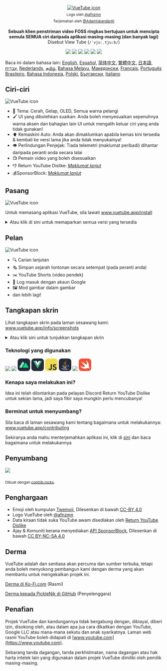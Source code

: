 <p align="center">
  <a href="https://vuetube.app/">
    <img src="https://cdn.discordapp.com/attachments/751596360108605500/980418672331988992/VueTube_Dark.svg" alt="VueTube icon" width="500"/>
  </a>
  </br>
  <sub>Logo oleh <a href="https://github.com/afnzmn">@afnzmn</a></sub></br>
  <sub>Terjemahan oleh <a href="https://github.com/AdamIskandarAI">@AdamIskandarAI</a></sub>
  </br>
  </br>
<strong>Sebuah klien penstriman video FOSS ringkas bertujuan untuk mencipta semula SEMUA ciri daripada aplikasi masing-masing (dan banyak lagi)</strong>
</br>
Disebut View Tube (<code>/ˈvjuːˌtjuːb/</code>)
</p>

<p align="center">
  <a href="https://github.com/VueTubeApp/VueTube/blob/main/LICENSE" alt="License"><img src="https://img.shields.io/github/license/VueTubeApp/VueTube"></img></a>
  <a href="https://github.com/VueTubeApp/VueTube/actions/workflows/ci.yml" alt="CI"><img src="https://github.com/VueTubeApp/VueTube/actions/workflows/ci.yml/badge.svg"></img></a>
  <a href="https://reddit.com/r/vuetube" alt="Reddit"><img src="https://img.shields.io/reddit/subreddit-subscribers/vuetube?label=r%2FVuetube&logo=reddit&logoColor=white"></img></a>
  <a href="https://t.me/VueTube" alt="Telegram"><img src="https://img.shields.io/endpoint?label=VueTube&url=https%3A%2F%2Ftelegram-badge-4mbpu8e0fit4.runkit.sh%2F%3Furl%3Dhttps%3A%2F%2Ft.me%2FVuetube"></img></a>
  <a href="https://discord.gg/7P8KJrdd5W" alt="Discord"><img src="https://img.shields.io/discord/946587366242533377?label=Discord&style=flat&logo=discord&logoColor=white"></img></a>
  <a href="https://twitter.com/VueTubeApp" alt="Twitter"><img src="https://img.shields.io/twitter/follow/VueTubeApp?label=Follow&style=flat&logo=twitter"></img></a>
</p>

Baca ini dalam bahasa lain: [English,](readme.md) [Español,](readme.es.md) [简体中文,](readme.zh-hans.md) [繁體中文,](readme.zh-hant.md) [日本語,](readme.ja.md) [עִברִית,](readme.he.md) [Nederlands,](readme.nl.md) [தமிழ்,](readme.ta.md) [Bahasa Melayu,](readme.ms.md) [Македонски,](readme.mk.md) [Français,](readme.fr.md) [Português Brasileiro,](readme.pt-br.md) [Bahasa Indonesia,](readme.id.md) [Polski,](readme.pl.md) [Български,](readme.bg.md) [Italiano](readme.it.md)

## Ciri-ciri

<img src="./resources/readme-ms/Features.ms.svg" alt="VueTube icon" height="100"/>

- 🎨 Tema: Cerah, Gelap, OLED, Semua warna pelangi
- 🖌️ UI yang dibolehkan suaikan: Anda boleh menyesuaikan sepenuhnya warna aksen dan bahagian lain UI untuk mengalih keluar ciri yang anda tidak gunakan!
- ⬆️ Kemaskini Auto: Anda akan dimaklumkan apabila kemas kini tersedia & kembali ke versi lama jika anda tidak menyukainya!
- 👁️ Perlindungan Penjejak: Tiada telemetri (maklumat peribadi) dihantar daripada peranti anda secara lalai
- 📺 Pemain video yang boleh disesuaikan
- 👎 Return YouTube Dislike: [_Maklumat lanjut_](https://returnyoutubedislike.com)
- 💰SponsorBlock: [_Maklumat lanjut_](https://sponsor.ajay.app)

## Pasang

<img src="./resources/readme-ms/Install.ms.svg" alt="VueTube icon" height="100"/>

Untuk memasang aplikasi VueTube, sila lawati www.vuetube.app/install

<details>
  <summary>Atau klik di sini untuk memaparkan semua versi yang tersedia</summary>
<br />

### Android

| <a href=https://nightly.link/VueTubeApp/VueTube/workflows/ci/main/android.zip><img id="im" width="200" src=./resources/getunstable.png></a> | <a href=https://github.com/VueTubeApp/VueTube/releases/download/0.2/VueTube-Canary-June-15-2022.apk><img id="im" width="200" src=./resources/getcanary.png></a> | <a href=https://vuetube.app/install><img id="im" width="200" src=./resources/getstable.png></a> |
| ------------------------------------------------------------------------------------------------------------------------------------------- | --------------------------------------------------------------------------------------------------------------------------------------------------------------- | ----------------------------------------------------------------------------------------------- |
| Banyak pepijat, tetapi anda boleh mendapat akses awal kepada ciri-ciri baharu                                                               | Kurang pepijat daripada tidak stabil, lebih sedikit ciri daripada stabil                                                                                        | Tidak tersedia sehingga aplikasi menjadi lebih berkembang                                       |

### iOS

| <a href=https://nightly.link/VueTubeApp/VueTube/workflows/ci/main/iOS.zip><img id="im" width="200" src=./resources/getunstable.png></a> | <a href=https://cdn.discordapp.com/attachments/949908267855921163/972164558930198528/VueTube-Canary-May-6-2022.ipa><img id="im" width="200" src=./resources/getcanary.png></a> | <a href=https://vuetube.app/install><img id="im" width="200" src=./resources/getstable.png></a> |
| --------------------------------------------------------------------------------------------------------------------------------------- | ------------------------------------------------------------------------------------------------------------------------------------------------------------------------------ | ----------------------------------------------------------------------------------------------- |
| Banyak pepijat, tetapi anda boleh mendapat akses awal kepada ciri-ciri baharu                                                           | Kurang pepijat daripada tidak stabil, lebih sedikit ciri daripada stabil                                                                                                       | Tidak tersedia sehingga aplikasi menjadi lebih berkembang                                       |

</details>

## Pelan

<img src="./resources/readme-ms/Plans.ms.svg" alt="VueTube icon" height="100"/>

- 🔍 Carian lanjutan
- 🗞️ Simpan sejarah tontonan secara setempat (pada peranti anda)
- ✂️ YouTube Shorts (video pendek)
- 🧑 Log masuk dengan akaun Google
- 🖼️ Mod gambar dalam gambar
- dan lebih lagi!

## Tangkapan skrin

Lihat tangkapan skrin pada laman sesawang kami: www.vuetube.app/info/screenshots

<details>
  <summary> Atau klik sini untuk tunjukkan tangkapan skrin </summary>
<br />
  
<img src="https://vuetube.app/wtch.png" width="400">
<img src="https://vuetube.app/stng.png" width="400">
<img src="https://vuetube.app/srch.png" width="400">
     
</details>

### Teknologi yang digunakan

<a href="https://capacitorjs.com/solution/vue"><img src="https://cdn.discordapp.com/attachments/953538236716814356/955694368742834176/Capacitator-Dark.svg" height=40/></a> <a href="https://vuetifyjs.com/"><img src="https://cdn.discordapp.com/attachments/810799100940255260/973719873467342908/Vuetify-Dark.svg" height=40/></a> <a href="https://nuxtjs.org/"><img src="https://github.com/tandpfun/skill-icons/raw/main/icons/NuxtJS-Dark.svg" height=40/></a> <a href="https://vuejs.org/"><img src="https://github.com/tandpfun/skill-icons/raw/main/icons/VueJS-Dark.svg" height=40/></a> <a href="https://javascript.com/"><img src="https://github.com/tandpfun/skill-icons/raw/main/icons/JavaScript.svg" height=40/></a> <a href="https://java.com/"><img src="https://github.com/tandpfun/skill-icons/raw/main/icons/Java-Dark.svg" height=40/></a> <a href="https://gradle.com/"><img src="https://cdn.discordapp.com/attachments/810799100940255260/955691550560636958/Gradle.svg" height=40/></a> <a href="https://developer.apple.com/swift/"><img src="https://github.com/tandpfun/skill-icons/raw/main/icons/Swift.svg" height=40/></a>

### Kenapa saya melakukan ini?

Idea ini telah dilontarkan pada pelayan Discord Return YouTube Dislike untuk sekian lama, jadi saya fikir saya mungkin perlu mencubanya!

### Berminat untuk menyumbang?

Sila baca di laman sesawang kami tentang bagaimana untuk melakukannya: www.vuetube.app/contributing

Sekiranya anda mahu menterjemahkan aplikasi ini, klik di [sini](https://github.com/VueTubeApp/VueTube/blob/main/NUXT/plugins/languages) dan baca bagaimana untuk melakukannya

## Penyumbang

<a href="https://github.com/VueTubeApp/VueTube/graphs/contributors">
  <img src="https://contrib.rocks/image?repo=VueTubeApp/VueTube" />
</a>

<sub>Dibuat dengan [contrib.rocks](https://contrib.rocks). </sub>

## Penghargaan

- Emoji oleh kumpulan [Twemoji](https://twemoji.twitter.com/), Dilesenkan di bawah [CC-BY 4.0](https://creativecommons.org/licenses/by/4.0/)
- Logo VueTube oleh [@afnzmn](https://github.com/afnzmn)
- Data kiraan tidak suka YouTube awam disediakan oleh [Return YouTube Dislike](https://returnyoutubedislike.com)
- Ajay & Komuniti kerana menyediakan [API SponsorBlock](https://sponsor.ajay.app), Dilesenkan di bawah [CC BY-NC-SA 4.0](https://creativecommons.org/licenses/by-nc-sa/4.0/)

## Derma

VueTube adalah dan sentiasa akan percuma dan sumber terbuka, tetapi anda boleh menyokong pembangun kami dengan derma yang akan membantu untuk mengekalkan projek ini.

[Derma di Ko-Fi.com](https://ko-fi.com/vuetube) (Rasmi)

[Derma kepada PickleNik di GitHub](https://github.com/sponsors/PickleNik) (Penyelenggara)

## Penafian

Projek VueTube dan kandungannya tidak bergabung dengan, dibiayai, diberi izin, disokong oleh, atau dalam apa jua cara dikaitkan dengan YouTube, Google LLC atau mana-mana sekutu dan anak syarikatnya. Laman web rasmi YouTube boleh didapati di [www.youtube.com](https://www.youtube.com).

Sebarang tanda dagangan, tanda perkhidmatan, nama dagangan atau hak harta intelek lain yang digunakan dalam projek VueTube dimiliki oleh pemilik masing-masing.
